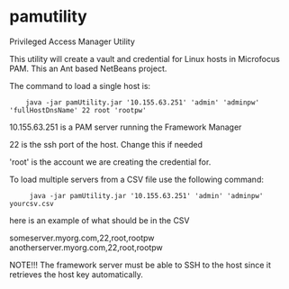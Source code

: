 # pamutility
Privileged Access Manager Utility

This utility will create a vault and credential for Linux hosts in Microfocus PAM.  This an Ant based NetBeans project.

The command to load a single host is:

        java -jar pamUtility.jar '10.155.63.251' 'admin' 'adminpw' 'fullHostDnsName' 22 root 'rootpw'


10.155.63.251 is a PAM server running the Framework Manager

22 is the ssh port of the host. Change this if needed

'root' is the account we are creating the credential for.


To load multiple servers from a CSV file use the following command:

         java -jar pamUtility.jar '10.155.63.251' 'admin' 'adminpw' yourcsv.csv


here is an example of what should be in the CSV

someserver.myorg.com,22,root,rootpw
anotherserver.myorg.com,22,root,rootpw


NOTE!!! The framework server must be able to SSH to the host since it retrieves the host key automatically.

